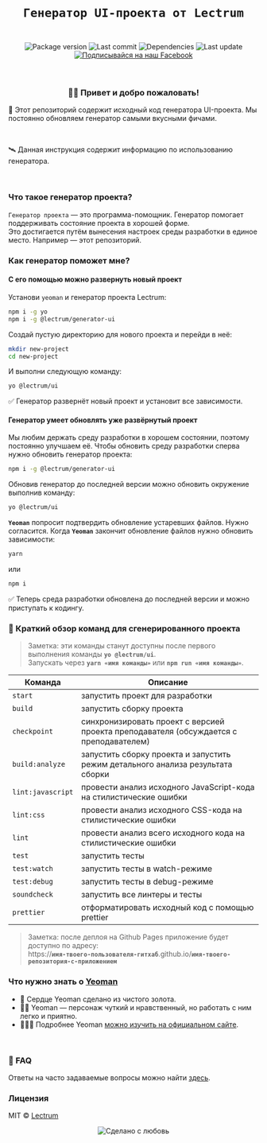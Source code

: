 <h1 align="center">
    
    Генератор UI-проекта от Lectrum
</h1>
<br>

<div align="center">
    <!-- Package version -->
    <img src="https://img.shields.io/github/package-json/v/lectrum/generator-ui.svg?longCache=true&style=flat-square"
        alt="Package version" />
    <!-- Last commit -->
    <img src="https://img.shields.io/github/last-commit/lectrum/generator-ui.svg?longCache=true&style=flat-square" alt="Last commit"
    />
    <!-- Dependencies -->
    <img src="https://img.shields.io/badge/dependencies-up%20to%20date-brightgreen.svg?longCache=true&style=flat-square" alt="Dependencies"
    />
    <!-- Contributors welcome -->
    <img src="https://img.shields.io/badge/contributions-welcome-orange.svg?longCache=true&style=flat-square" alt="Last update"
    />
</div>
<div align="center">
    <!-- Наш Facebook -->
    <a href="https://www.facebook.com/lectrum">
        <img src="https://img.shields.io/badge/%D0%9F%D0%BE%D0%B4%D0%BF%D0%B8%D1%81%D1%8B%D0%B2%D0%B0%D0%B9%D1%81%D1%8F%20%D0%BD%D0%B0%20%D0%BD%D0%B0%D1%88-Facebook-blue.svg?longCache=true&style=for-the-badge&link=https://www.facebook.com/lectrum"
            alt="Подписывайся на наш Facebook" />
    </a>
</div>
<br>
<br>

<h3 align="center">
    👋🏼 Привет и добро пожаловать!
</h3>
<p>
    🚀 Этот репозиторий содержит исходный код генератора UI-проекта. Мы постоянно обновляем генератор самыми вкусными фичами.
</p>
<br>
<p>
    🛰 Данная инструкция содержит информацию по использованию генератора.
</p>
<br>

### Что такое генератор проекта?

`Генератор проекта` — это программа-помощник. Генератор помогает поддерживать состояние проекта в хорошей форме.  
Это достигается путём вынесения настроек среды разработки в единое место. Например — этот репозиторий.

### Как генератор поможет мне?

#### С его помощью можно развернуть новый проект

Установи `yeoman` и генератор проекта Lectrum:

```bash
npm i -g yo
npm i -g @lectrum/generator-ui
```

Создай пустую директорию для нового проекта и перейди в неё:

```bash
mkdir new-project
cd new-project
```
И выполни следующую команду:

```bash
yo @lectrum/ui
```

✅ Генератор развернёт новый проект и установит все зависимости.

#### Генератор умеет обновлять уже развёрнутый проект

Мы любим держать среду разработки в хорошем состоянии, поэтому постоянно улучшаем её.
Чтобы обновить среду разработки сперва нужно обновить генератор проекта:

```bash
npm i -g @lectrum/generator-ui
```

Обновив генератор до последней версии можно обновить окружение выполнив команду:

```bash
yo @lectrum/ui
```

**`Yeoman`** попросит подтвердить обновление устаревших файлов. Нужно согласится.
Когда **`Yeoman`** закончит обновление файлов нужно обновить зависимости:

```bash
yarn
```

или

```bash
npm i
```

✅ Теперь среда разработки обновлена до последней версии и можно приступать к кодингу.

### 🤖 Краткий обзор команд для сгенерированного проекта

> Заметка: эти команды станут доступны после первого выполнения команды **`yo @lectrum/ui`**.\
> Запускать через **`yarn «имя команды»`** или **`npm run «имя команды»`**.

| Команда           | Описание                                                                                |
| ----------------- | --------------------------------------------------------------------------------------- |
| `start`           | запустить проект для разработки                                                         |
| `build`           | запустить сборку проекта                                                                |
| `checkpoint`      | синхронизировать проект с версией проекта преподавателя (обсуждается с преподавателем)  |
| `build:analyze`   | запустить сборку проекта и запустить режим детального анализа результата сборки         |
| `lint:javascript` | провести анализ исходного JavaScript-кода на стилистические ошибки                      |
| `lint:css`        | провести анализ исходного CSS-кода на стилистические ошибки                             |
| `lint`            | провести анализ всего исходного кода на стилистические ошибки                           |
| `test`            | запустить тесты                                                                         |
| `test:watch`      | запустить тесты в watch-режиме                                                          |
| `test:debug`      | запустить тесты в debug-режиме                                                          |
| `soundcheck`      | запустить все линтеры и тесты                                                           |
| `prettier`        | отформатировать исходный код с помощью prettier                                         |

> Заметка: после деплоя на Github Pages приложение будет доступно по адресу:\
> https://**`имя-твоего-пользователя-гитхаб`**.github.io/**`имя-твоего-репозитория-с-приложением`**
### Что нужно знать о [Yeoman](http://yeoman.io)

 * 🌟 Сердце Yeoman сделано из чистого золота.
 * 🙏🏼 Yeoman — персонаж чуткий и нравственный, но работать с ним легко и приятно.
 * 👩🏼‍🎓 Подробнее Yeoman [можно изучить на официальном сайте](http://yeoman.io/learning/index.html).

<br>

### 🤔 FAQ

Ответы на часто задаваемые вопросы можно найти [здесь](https://github.com/Lectrum/FAQ#-faq).
<br>

### Лицензия

MIT © [Lectrum](https://lectrum.io)

<div align="center">
  <!-- Сделано с любовь -->
    <img src="https://img.shields.io/badge/%D0%A1%D0%B4%D0%B5%D0%BB%D0%B0%D0%BD%D0%BE%20%D1%81-%F0%9F%96%A4-red.svg?longCache=true&style=for-the-badge&colorA=000&colorB=fedcba"
      alt="Сделано с любовь" />
</div>